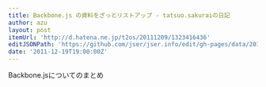 ```yaml
---
title: Backbone.js の資料をざっとリストアップ - tatsuo.sakuraiの日記
author: azu
layout: post
itemUrl: 'http://d.hatena.ne.jp/t2os/20111209/1323416436'
editJSONPath: 'https://github.com/jser/jser.info/edit/gh-pages/data/2011/12/index.json'
date: '2011-12-19T19:00:00Z'
---
```

Backbone.jsについてのまとめ
